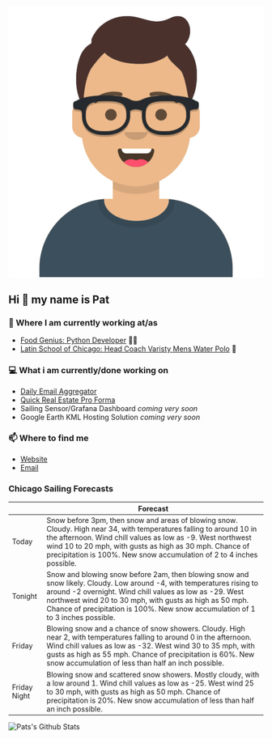 [![Social banner for p-j-falconer](https://raw.githubusercontent.com/P-J-FALCONER/P-J-FALCONER/master/assets/avataaars.svg)](https://patfalconer.com/)
## Hi :wave: my name is Pat

### 💼 Where I am currently working at/as
- [Food Genius: Python Developer](https://getfoodgenius.com/) 🍔🐍
- [Latin School of Chicago: Head Coach Varisty Mens Water Polo](https://www.latinschool.org/) 🤽


### 💻 What i am currently/done working on
 - [Daily Email Aggregator](https://github.com/P-J-FALCONER/dott_daily_mail)
 - [Quick Real Estate Pro Forma](https://github.com/P-J-FALCONER/henry)
 - Sailing Sensor/Grafana Dashboard *coming very soon*
 - Google Earth KML Hosting Solution *coming very soon*

### 📫 Where to find me
 - [Website](https://patfalconer.com/)
 - [Email](mailto:patrick.j.falconer@gmail.com)


### Chicago Sailing Forecasts
|   | Forecast  |
|---|---|
| Today | Snow before 3pm, then snow and areas of blowing snow. Cloudy. High near 34, with temperatures falling to around 10 in the afternoon. Wind chill values as low as -9. West northwest wind 10 to 20 mph, with gusts as high as 30 mph. Chance of precipitation is 100%. New snow accumulation of 2 to 4 inches possible. |
| Tonight | Snow and blowing snow before 2am, then blowing snow and snow likely. Cloudy. Low around -4, with temperatures rising to around -2 overnight. Wind chill values as low as -29. West northwest wind 20 to 30 mph, with gusts as high as 50 mph. Chance of precipitation is 100%. New snow accumulation of 1 to 3 inches possible. |
| Friday | Blowing snow and a chance of snow showers. Cloudy. High near 2, with temperatures falling to around 0 in the afternoon. Wind chill values as low as -32. West wind 30 to 35 mph, with gusts as high as 55 mph. Chance of precipitation is 60%. New snow accumulation of less than half an inch possible. |
| Friday Night | Blowing snow and scattered snow showers. Mostly cloudy, with a low around 1. Wind chill values as low as -25. West wind 25 to 30 mph, with gusts as high as 50 mph. Chance of precipitation is 20%. New snow accumulation of less than half an inch possible. |

![Pats's Github Stats](https://github-readme-stats.vercel.app/api?username=p-j-falconer&show_icons=true&theme=radical)
